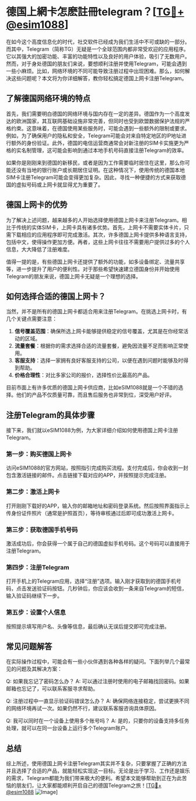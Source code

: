 # 德国上網卡怎麽註冊telegram？[[TG💪+ @esim1088](https://t.me/s/esim1088)]

在如今这个高度信息化的时代，社交软件已经成为我们生活中不可或缺的一部分。而其中，Telegram（简称TG）无疑是一个全球范围内都非常受欢迎的应用程序。它以其强大的加密功能、丰富的功能特性以及良好的用户体验，吸引了无数用户。然而，对于身处德国的朋友们来说，要想顺利注册并使用Telegram，可能会遇到一些小麻烦。比如，网络环境的不同可能导致注册过程中出现困难。那么，如何解决这些问题呢？本文将为你详细解答，教你轻松搞定德国上网卡注册Telegram。

## 了解德国网络环境的特点

首先，我们需要明白德国的网络环境与国内存在一定的差异。德国作为一个高度发达的欧洲国家，其互联网基础设施非常完善，但同时也受到欧盟数据保护法规的严格约束。这意味着，在德国使用某些服务时，可能会遇到一些额外的限制或要求。例如，为了确保用户的隐私和安全，Telegram可能会对来自特定地区的IP地址进行额外的身份验证。此外，德国的电信运营商通常会对新注册的SIM卡实施更为严格的实名制管理，这可能会影响到通过本地手机号码直接注册Telegram的效率。

如果你是刚刚来到德国的新移民，或者是因为工作需要临时居住在这里，那么你可能还没有当地的银行账户或长期居住证明。在这种情况下，使用传统的德国本地SIM卡注册Telegram可能会变得更加复杂。因此，寻找一种便捷的方式来获取德国的虚拟号码或上网卡就显得尤为重要了。

## 德国上网卡的优势

为了解决上述问题，越来越多的人开始选择使用德国上网卡来注册Telegram。相比于传统的实体SIM卡，上网卡具有诸多优势。首先，上网卡不需要实体卡片，只需下载相应的应用程序即可完成激活。其次，许多德国上网卡提供多种语言支持，包括中文，使得操作更加方便。再者，这些上网卡往往不需要用户提供过多的个人信息，大大降低了注册难度。

值得一提的是，有些德国上网卡还提供了额外的功能，如多设备绑定、流量共享等，进一步提升了用户的便利性。对于那些希望快速建立德国身份并开始使用Telegram的朋友来说，德国上网卡无疑是一个理想的选择。

## 如何选择合适的德国上网卡？

当然，并不是所有的德国上网卡都适合用来注册Telegram。在挑选上网卡时，有几个关键点需要注意：

1. **信号覆盖范围**：确保所选上网卡能够提供稳定的信号覆盖，尤其是在你经常活动的区域。
2. **流量套餐**：根据你的需求选择合适的流量套餐，避免因流量不足而影响正常使用。
3. **客服支持**：选择一家拥有良好客服支持的公司，以便在遇到问题时能够及时得到帮助。
4. **价格合理性**：对比多家公司的报价，选择性价比最高的产品。

目前市面上有许多优质的德国上网卡供应商，比如eSIM1088就是一个不错的选择。他们的产品不仅质量可靠，而且售后服务也非常到位，深受用户好评。

## 注册Telegram的具体步骤

接下来，我们就以eSIM1088为例，为大家详细介绍如何使用德国上网卡注册Telegram。

### 第一步：购买德国上网卡

访问eSIM1088的官方网站，按照指引完成购买流程。支付完成后，你会收到一封包含激活链接的邮件。点击链接下载对应的APP，并按照提示完成注册。

### 第二步：激活上网卡

打开刚刚下载好的APP，输入你的邮箱地址和密码登录系统。然后按照界面指示上传身份证件照片（通常是护照首页），等待审核通过后即可成功激活上网卡。

### 第三步：获取德国手机号码

激活成功后，你会获得一个属于自己的德国虚拟手机号码。这个号码可以直接用于注册Telegram。

### 第四步：注册Telegram

打开手机上的Telegram应用，选择“注册”选项。输入刚才获取到的德国手机号码，点击发送验证码按钮。几秒钟后，你应该会收到一条来自Telegram的短信，输入验证码继续下一步。

### 第五步：设置个人信息

按照提示填写用户名、头像等信息，最后确认无误后提交即可完成注册。

## 常见问题解答

在实际操作过程中，可能会有一些小伙伴遇到各种各样的疑问。下面列举几个最常见的问题及其解决方案：

Q: 如果我忘记了密码怎么办？
A: 可以通过注册时使用的电子邮箱找回密码。如果邮箱也忘记了，可以联系客服寻求帮助。

Q: 注册过程中一直显示验证码错误怎么办？
A: 确保网络连接稳定，尝试更换不同的网络环境再试一次。如果仍然不行，建议联系客服咨询具体原因。

Q: 我可以同时在一个设备上使用多个账号吗？
A: 是的，只要你的设备支持多任务处理，就可以在同一台设备上运行多个Telegram账户。

## 总结

综上所述，使用德国上网卡注册Telegram其实并不复杂，只要掌握了正确的方法并且选择了合适的产品，就能轻松实现这一目标。无论是出于学习、工作还是娱乐的需求，Telegram都能为我们带来极大的便利。希望本文能够帮助到正在为此苦恼的朋友们，让大家都能顺利开启自己的德国Telegram之旅！[[TG💪+ @esim1088](https://t.me/s/esim1088) ![Image](https://i.postimg.cc/4NQfJmqS/Snipaste-2025-05-13-00-14-12.png)]